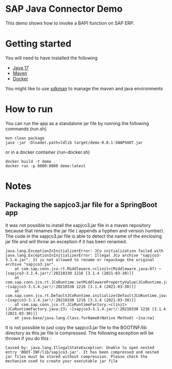 # SAP Java Connector Demo

This demo shows how to invoke a BAPI function on SAP ERP.

# Getting started

You will need to have installed the following

- [Java 17](https://jdk.java.net/17/)
- [Maven](https://maven.apache.org/)
- [Docker](https://www.docker.com/)

You might like to use [sdkman](https://sdkman.io/) to manage the maven and java environments

# How to run

You can run the app as a standalone jar file by running the following commands (run.sh)

```
mvn clean package
java -jar -Dloader.path=ldlib target/demo-0.0.1-SNAPSHOT.jar 
```

or in a docker container (run-docker.sh)

```
docker build -t demo .
docker run -p 8080:8080 demo:latest
```

# Notes 

## Packaging the sapjco3.jar file for a SpringBoot app

It was not possible to install the sapjco3.jar file in a maven repository because that renames the jar
file ( appends a hyphen and version number).  The code in the sapjco3.jar file is able to detect the 
name of the enclosing jar file and will throw an exception if it has been renamed.
```
java.lang.ExceptionInInitializerError: JCo initialization failed with java.lang.ExceptionInInitializerError: Illegal JCo archive "sapjco3-3.1.4.jar". It is not allowed to rename or repackage the original archive "sapjco3.jar".
	at com.sap.conn.jco.rt.Middleware.<clinit>(Middleware.java:87) ~[sapjco3-3.1.4.jar!/:20210330 1216 [3.1.4 (2021-03-30)]]
	at com.sap.conn.jco.rt.JCoRuntime.setMiddlewarePropertyValue(JCoRuntime.java:1726) ~[sapjco3-3.1.4.jar!/:20210330 1216 [3.1.4 (2021-03-30)]]
	at com.sap.conn.jco.rt.DefaultJCoRuntime.initialize(DefaultJCoRuntime.java:94) ~[sapjco3-3.1.4.jar!/:20210330 1216 [3.1.4 (2021-03-30)]]
	at com.sap.conn.jco.rt.JCoRuntimeFactory.<clinit>(JCoRuntimeFactory.java:23) ~[sapjco3-3.1.4.jar!/:20210330 1216 [3.1.4 (2021-03-30)]]
	at java.base/java.lang.Class.forName0(Native Method) ~[na:na]
```

It is not possible to just copy the sapjco3.jar file to the BOOTINF/lib directory as this jar file is compressed.
The following exception will be thrown if you do this : 

```
Caused by: java.lang.IllegalStateException: Unable to open nested entry 'BOOT-INF/lib/sapjco3.jar'. It has been compressed and nested jar files must be stored without compression. Please check the mechanism used to create your executable jar file

```